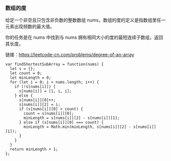 <!--
 * @Author: 月魂
 * @Date: 2021-02-20 10:27:16
 * @LastEditTime: 2021-02-20 10:27:47
 * @LastEditors: 月魂
 * @Description: 
 * @FilePath: \leetcode-per-day\day45.md
-->
### 数组的度
给定一个非空且只包含非负数的整数数组 nums，数组的度的定义是指数组里任一元素出现频数的最大值。

你的任务是在 nums 中找到与 nums 拥有相同大小的度的最短连续子数组，返回其长度。

链接：https://leetcode-cn.com/problems/degree-of-an-array

```
var findShortestSubArray = function(nums) {
  let s = {};
  let count = 0;
  let minLength = 0;
  for (let i = 0; i < nums.length; i++) {
    if (!s[nums[i]]) {
      s[nums[i]] = [1, i, i];
    } else {
      s[nums[i]][0]++;
      s[nums[i]][2] = i;
      if (s[nums[i]][0] > count) {
        count = s[nums[i]][0];
        minLength = s[nums[i]][2] - s[nums[i]][1];
      } else if (s[nums[i]][0] === count) {
        minLength = Math.min(minLength, s[nums[i]][2] - s[nums[i]][1]);
      }
    }
  }
  return minLength + 1;
};
```